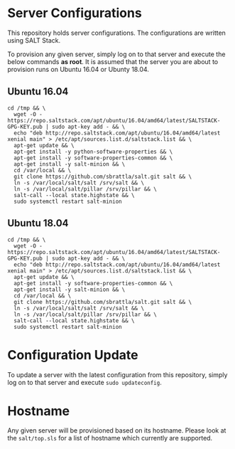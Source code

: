 # Server Configurations

This repository holds server configurations. The configurations are written using SALT Stack. 

To provision any given server, simply log on to that server and execute the below commands **as root**. It is 
assumed that the server you are about to provision runs on Ubuntu 16.04 or Ubunty 18.04.

## Ubuntu 16.04

```
cd /tmp && \
  wget -O - https://repo.saltstack.com/apt/ubuntu/16.04/amd64/latest/SALTSTACK-GPG-KEY.pub | sudo apt-key add - && \
  echo "deb http://repo.saltstack.com/apt/ubuntu/16.04/amd64/latest xenial main" > /etc/apt/sources.list.d/saltstack.list && \
  apt-get update && \
  apt-get install -y python-software-properties && \
  apt-get install -y software-properties-common && \
  apt-get install -y salt-minion && \
  cd /var/local && \
  git clone https://github.com/sbrattla/salt.git salt && \
  ln -s /var/local/salt/salt /srv/salt && \
  ln -s /var/local/salt/pillar /srv/pillar && \
  salt-call --local state.highstate && \
  sudo systemctl restart salt-minion
```

## Ubuntu 18.04

```
cd /tmp && \
  wget -O - https://repo.saltstack.com/apt/ubuntu/16.04/amd64/latest/SALTSTACK-GPG-KEY.pub | sudo apt-key add - && \
  echo "deb http://repo.saltstack.com/apt/ubuntu/16.04/amd64/latest xenial main" > /etc/apt/sources.list.d/saltstack.list && \
  apt-get update && \
  apt-get install -y software-properties-common && \
  apt-get install -y salt-minion && \
  cd /var/local && \
  git clone https://github.com/sbrattla/salt.git salt && \
  ln -s /var/local/salt/salt /srv/salt && \
  ln -s /var/local/salt/pillar /srv/pillar && \
  salt-call --local state.highstate && \
  sudo systemctl restart salt-minion
```

# Configuration Update

To update a server with the latest configuration from this repository, simply log on to that server and execute `sudo updateconfig`.

# Hostname

Any given server will be provisioned based on its hostname. Please look at the `salt/top.sls` for a list of hostname which currently
are supported.
